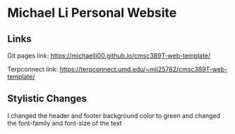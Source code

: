 # Michael Li Personal Website

## Links

Git pages link: https://michaelli00.github.io/cmsc389T-web-template/

Terpconnect link: https://terpconnect.umd.edu/~mli25782/cmsc389T-web-template/

## Stylistic Changes

I changed the header and footer background color to green and changed the font-family and font-size of the text
